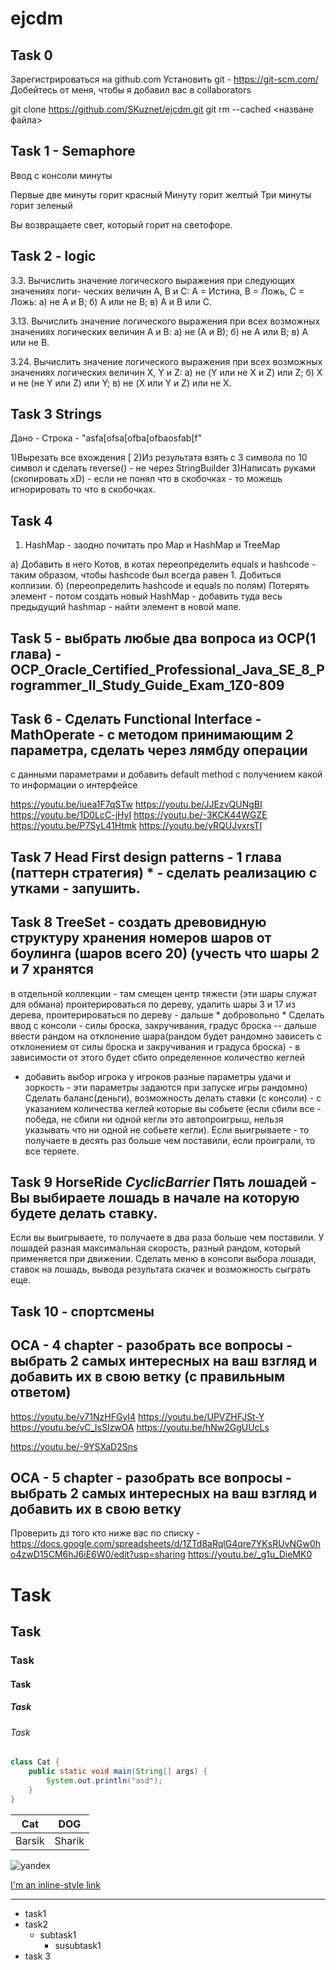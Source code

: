 # ejcdm

## Task 0

Зарегистрироваться на github.com
Установить git - https://git-scm.com/
Добейтесь от меня, чтобы я добавил вас в collaborators

git clone https://github.com/SKuznet/ejcdm.git
git rm --cached <назване файла> 
## Task 1 - Semaphore

Ввод с консоли минуты

Первые две минуты горит красный
Минуту горит желтый
Три минуты горит зеленый

Вы возвращаете свет, который горит на светофоре.

## Task 2 - logic

3.3. Вычислить значение логического выражения при следующих значениях логи-
ческих величин А, В и С: А = Истина, В = Ложь, С = Ложь:
а) не А и В;
б) А или не В;
в) А и В или С.

3.13. Вычислить значение логического выражения при всех возможных значениях
логических величин А и В:
а) не (А и В);
б) не А или В;
в) А или не В.

3.24. Вычислить значение логического выражения при всех возможных значениях
логических величин X, Y и Z:
а) не (Y или не X и Z) или Z;
б) X и не (не Y или Z) или Y;
в) не (X или Y и Z) или не X.

## Task 3 Strings

Дано - Строка - "asfa[ofsa[ofba[ofbaosfab[f"

1)Вырезать все вхождения [
2)Из результата взять с 3 символа по 10 символ и сделать reverse() - не через StringBuilder
3)Написать руками (скопировать xD) - если не понял что в скобочках - то можешь игнорировать то что в скобочках.


## Task 4

1) HashMap - заодно почитать про Map и HashMap и TreeMap

а) Добавить в него Котов, в котах переопределить equals и hashcode - таким образом, чтобы hashcode был всегда равен 1.
Добиться коллизии. 
б) (переопределить hashcode и equals по полям) Потерять элемент - потом создать новый HashMap - добавить туда весь предыдущий hashmap - найти элемент 
в новой мапе.

## Task 5 - выбрать любые два вопроса из OCP(1 глава) - OCP_Oracle_Certified_Professional_Java_SE_8_Programmer_II_Study_Guide_Exam_1Z0-809

## Task 6 - Сделать Functional Interface - MathOperate - с методом принимающим 2 параметра, сделать через лямбду операции 
с данными параметрами и добавить default method с получением какой то информации о интерфейсе

https://youtu.be/iuea1F7qSTw
https://youtu.be/JJEzvQUNgBI
https://youtu.be/1D0LcC-jHyI
https://youtu.be/-3KCK44WGZE
https://youtu.be/P7SyL41Htmk
https://youtu.be/yRQUJvxrsTI

## Task 7 Head First design patterns - 1 глава (паттерн стратегия) * - сделать реализацию с утками - запушить.

## Task 8 TreeSet - создать древовидную структуру хранения номеров шаров от боулинга (шаров всего 20) (учесть что шары 2 и 7 хранятся 
в отдельной коллекции - там смещен центр тяжести (эти шары служат для обмана) проитерироваться по дереву, удалить шары 3 и 17 из дерева,
проитерироваться по дереву - дальше * добровольно *
Сделать ввод с консоли - силы броска, закручивания, градус броска -- дальше ввести рандом на отклонение шара(рандом будет рандомно
зависеть с отклонением от силы броска и закручивания и градуса броска) - в зависимости от этого будет сбито определенное количество кеглей
+ добавить выбор игрока у игроков разные параметры удачи и зоркость - эти параметры задаются при запуске игры рандомно)
Сделать баланс(деньги), возможность делать ставки (с консоли) - с указанием количества кеглей которые вы собьете (если сбили все - победа, не сбили ни одной кегли
это автопроигрыш, нельзя указывать что ни одной не собьете кегли). Если выигрываете - то получаете в десять раз больше чем поставили,
если проиграли, то все теряете.

## Task 9 HorseRide *CyclicBarrier* Пять лошадей - Вы выбираете лошадь в начале на которую будете делать ставку.
Если вы выигрываете, то получаете в два раза больше чем поставили. У лошадей разная максимальная скорость, разный рандом, который
применяется при движении. Сделать меню в консоли выбора лошади, ставок на лошадь, вывода результата скачек и возможность сыграть еще.

## Task 10 - спортсмены

## OCA - 4 chapter - разобрать все вопросы - выбрать 2 самых интересных на ваш взгляд и добавить их в свою ветку (с правильным ответом)

https://youtu.be/v71NzHFGyI4
https://youtu.be/UPVZHFJSt-Y
https://youtu.be/vC_IsSlzwOA
https://youtu.be/hNw2GgUUcLs

https://youtu.be/-9YSXaD2Sns 

## OCA - 5 chapter - разобрать все вопросы - выбрать 2 самых интересных на ваш взгляд и добавить их в свою ветку
Проверить дз того кто ниже вас по списку - https://docs.google.com/spreadsheets/d/1ZTd8aRqlG4qre7YKsRUvNGw0ho4zwD15CM6hJ6iE6W0/edit?usp=sharing
https://youtu.be/_g1u_DieMK0 


# Task
## Task
### Task
#### Task
##### Task
###### Task

```java
class Cat {
    public static void main(String[] args) {
        System.out.println("asd");
    }
}
```
| Cat | DOG |
| --- | ---|
| Barsik | Sharik |

![yandex](https://img2.goodfon.ru/original/2560x1440/6/58/cat-kittens-kotenok-ryzhiy.jpg)

[I'm an inline-style link](https://www.google.com)

---

* task1
* task2
    * subtask1
        * susubtask1
* task 3

